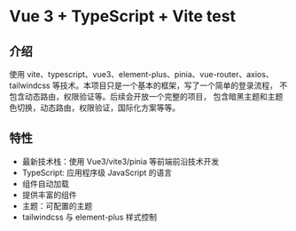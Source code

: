 # Vue 3 + TypeScript + Vite test

## 介绍

使用 vite、typescript、vue3、element-plus、pinia、vue-router、axios、tailwindcss 等技术。本项目只是一个基本的框架，写了一个简单的登录流程， 不包含动态路由，权限验证等。后续会开放一个完整的项目， 包含暗黑主题和主题色切换，动态路由，权限验证，国际化方案等等。

## 特性

-   最新技术栈：使用 Vue3/vite3/pinia 等前端前沿技术开发
-   TypeScript: 应用程序级 JavaScript 的语言
-   组件自动加载
-   提供丰富的组件
-   主题：可配置的主题
-   tailwindcss 与 element-plus 样式控制
